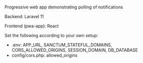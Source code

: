 Progressive web app demonstrating polling of notifications

Backend: Laravel 11

Frontend (pwa-app): React

Set the following according to your own setup:
* .env: APP_URL, SANCTUM_STATEFUL_DOMAINS, CORS_ALLOWED_ORIGINS, SESSION_DOMAIN, DB_DATABASE
* config/cors.php: allowed_origins
